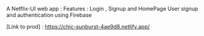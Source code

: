 A Netflix-UI web app :
Features : Login , Signup and HomePage
User signup and authentication using Firebase

[Link to prod] : https://chic-sunburst-4ae9d8.netlify.app/

